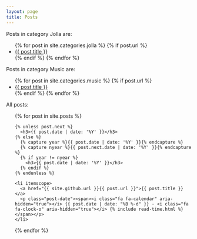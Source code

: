 ```yaml
---
layout: page
title: Posts
---
```


<p>Posts in category Jolla are:</p>

<ul>
  {% for post in site.categories.jolla %}
    {% if post.url %}
        <li><a href="{{ post.url }}">{{ post.title }}</a></li>
    {% endif %}
  {% endfor %}
</ul>

<p>Posts in category Music are:</p>

<ul>
  {% for post in site.categories.music %}
    {% if post.url %}
        <li><a href="{{ post.url }}">{{ post.title }}</a></li>
    {% endif %}
  {% endfor %}
</ul>

<p>All posts:</p>
<ul class="posts">
  {% for post in site.posts %}

    {% unless post.next %}
      <h3>{{ post.date | date: '%Y' }}</h3>
    {% else %}
      {% capture year %}{{ post.date | date: '%Y' }}{% endcapture %}
      {% capture nyear %}{{ post.next.date | date: '%Y' }}{% endcapture %}
      {% if year != nyear %}
        <h3>{{ post.date | date: '%Y' }}</h3>
      {% endif %}
    {% endunless %}

    <li itemscope>
      <a href="{{ site.github.url }}{{ post.url }}">{{ post.title }}</a>
      <p class="post-date"><span><i class="fa fa-calendar" aria-hidden="true"></i> {{ post.date | date: "%B %-d" }} - <i class="fa fa-clock-o" aria-hidden="true"></i> {% include read-time.html %}</span></p>
    </li>

  {% endfor %}
</ul>

